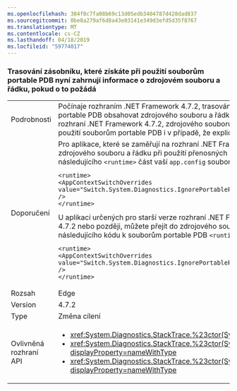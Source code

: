 ```yaml
---
ms.openlocfilehash: 384f8c7fa08b69c13d05edb3404787d428dad837
ms.sourcegitcommit: 0be8a279af6d8a43e03141e349d3efd5d35f8767
ms.translationtype: MT
ms.contentlocale: cs-CZ
ms.lasthandoff: 04/18/2019
ms.locfileid: "59774017"
---
```

### <a name="stack-traces-obtained-when-using-portable-pdbs-now-include-source-file-and-line-information-if-requested"></a>Trasování zásobníku, které získáte při použití souborům portable PDB nyní zahrnují informace o zdrojovém souboru a řádku, pokud o to požádá

|   |   |
|---|---|
|Podrobnosti|Počínaje rozhraním .NET Framework 4.7.2, trasování zásobníku, které získáte při použití souborům portable PDB obsahovat zdrojového souboru a řádku informace na požádání. Ve verzích před rozhraní .NET Framework 4.7.2, zdrojového souboru a řádku by být informace není k dispozici při použití souborům portable PDB i v případě, že explicitně vyžádány.|
|Doporučení|Pro aplikace, které se zaměřují na rozhraní .NET Framework 4.7.2, můžete zrušit informace zdrojového souboru a řádku při použití přenosných souborů pdb, pokud není žádoucí, přidáním následujícího <code>&lt;runtime&gt;</code> část vaší <code>app.config</code> souboru:<pre><code class="lang-xml">&lt;runtime&gt;&#13;&#10;&lt;AppContextSwitchOverrides value=&quot;Switch.System.Diagnostics.IgnorePortablePDBsInStackTraces=true&quot; /&gt;&#13;&#10;&lt;/runtime&gt;&#13;&#10;</code></pre>U aplikací určených pro starší verze rozhraní .NET Framework ale spustit v rozhraní .NET Framework 4.7.2 nebo později, můžete přejít do zdrojového souboru a řádku informace při použití přidáním následujícího kódu k souborům portable PDB <code>&lt;runtime&gt;</code> část vaší <code>app.config</code>souboru:<pre><code class="lang-xml">&lt;runtime&gt;&#13;&#10;&lt;AppContextSwitchOverrides value=&quot;Switch.System.Diagnostics.IgnorePortablePDBsInStackTraces=false&quot; /&gt;&#13;&#10;&lt;/runtime&gt;&#13;&#10;</code></pre>|
|Rozsah|Edge|
|Version|4.7.2|
|Type|Změna cílení|
|Ovlivněná rozhraní API|<ul><li><xref:System.Diagnostics.StackTrace.%23ctor(System.Boolean)?displayProperty=nameWithType></li><li><xref:System.Diagnostics.StackTrace.%23ctor(System.Exception,System.Boolean)?displayProperty=nameWithType><li><xref:System.Diagnostics.StackTrace.%23ctor(System.Exception,System.Int32,System.Boolean)?displayProperty=nameWithType></li></ul>|
